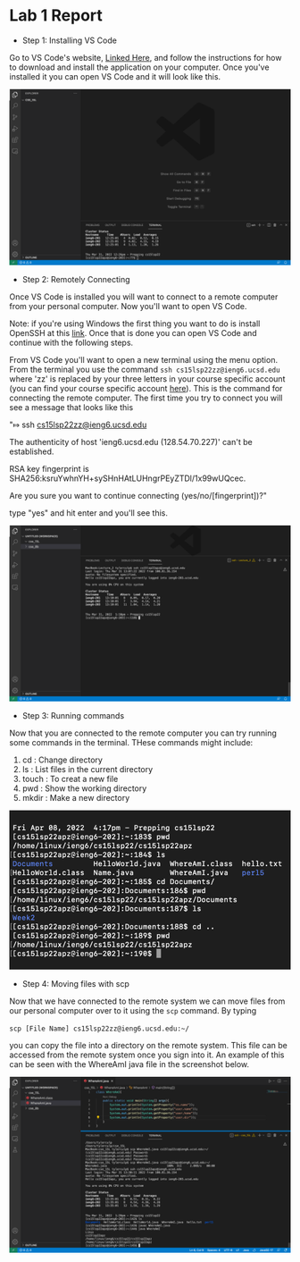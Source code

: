 # Lab 1 Report

* Step 1: Installing VS Code

Go to VS Code's website, [Linked Here](https://code.visualstudio.com/), and follow the instructions for how to download and install the application on your computer.
Once you've installed it you can open VS Code and it will look like this.

![VS Code home page](Lab1SS_1.png)

* Step 2: Remotely Connecting

Once VS Code is installed you will want to connect to a remote computer from your personal computer. Now you'll want to open VS Code.

 Note: if you're using Windows the first thing you want to do is install OpenSSH at this [link](https://docs.microsoft.com/en-us/windows-server/administration/openssh/openssh_install_firstuse). Once that is done you can open VS Code and continue with the following steps.

From VS Code you'll want to open a new terminal using the menu option. From the terminal you use the command `ssh cs15lsp22zz@ieng6.ucsd.edu` where 'zz' is replaced by your three letters in your course specific account (you can find your course specific account [here](https://sdacs.ucsd.edu/~icc/index.php)). This is the command for connecting the remote computer. The first time you try to connect you will see a message that looks like this 

"⤇ ssh cs15lsp22zz@ieng6.ucsd.edu

The authenticity of host 'ieng6.ucsd.edu (128.54.70.227)' can't
be established.

RSA key fingerprint is
SHA256:ksruYwhnYH+sySHnHAtLUHngrPEyZTDl/1x99wUQcec.

Are you sure you want to continue connecting
(yes/no/[fingerprint])?"

type "yes" and hit enter and you'll see this.

![](Lab1SS_2.png)

* Step 3: Running commands

Now that you are connected to the remote computer you can try running some commands in the terminal. THese commands might include:

1. cd : Change directory
2. ls : List files in the current directory
3. touch : To creat a new file
4. pwd : Show the working directory
5. mkdir : Make a new directory

![Here is an example](Lab1SS_3.png)

* Step 4: Moving files with scp

Now that we have connected to the remote system we can move files from our personal computer over to it using the `scp` command. By typing

`scp [File Name] cs15lsp22zz@ieng6.ucsd.edu:~/`

you can copy the file into a directory on the remote system. This file can be accessed from the remote system once you sign into it. An example of this can be seen with the WhereAmI java file in the screenshot below.

![](Lab1SS_4.png)

